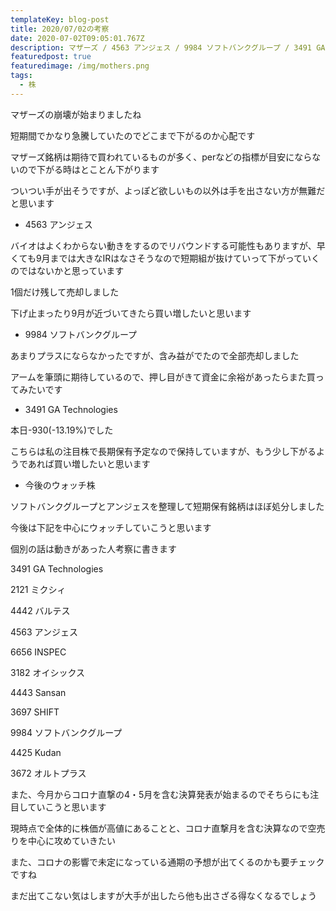 ```yaml
---
templateKey: blog-post
title: 2020/07/02の考察
date: 2020-07-02T09:05:01.767Z
description: マザーズ / 4563 アンジェス / 9984 ソフトバンクグループ / 3491 GA Technologies / ウォッチ株
featuredpost: true
featuredimage: /img/mothers.png
tags:
  - 株
---
```

マザーズの崩壊が始まりましたね

短期間でかなり急騰していたのでどこまで下がるのか心配です

マザーズ銘柄は期待で買われているものが多く、perなどの指標が目安にならないので下がる時はとことん下がります

ついつい手が出そうですが、よっぽど欲しいもの以外は手を出さない方が無難だと思います

* 4563 アンジェス

バイオはよくわからない動きをするのでリバウンドする可能性もありますが、早くても9月までは大きなIRはなさそうなので短期組が抜けていって下がっていくのではないかと思っています

1個だけ残して売却しました

下げ止まったり9月が近づいてきたら買い増したいと思います

* 9984 ソフトバンクグループ

あまりプラスにならなかったですが、含み益がでたので全部売却しました

アームを筆頭に期待しているので、押し目がきて資金に余裕があったらまた買ってみたいです

* 3491 GA Technologies 

本日-930(-13.19%)でした

こちらは私の注目株で長期保有予定なので保持していますが、もう少し下がるようであれば買い増したいと思います

* 今後のウォッチ株

ソフトバンクグループとアンジェスを整理して短期保有銘柄はほぼ処分しました

今後は下記を中心にウォッチしていこうと思います

個別の話は動きがあった人考察に書きます

3491 GA Technologies 

2121 ミクシィ

4442 バルテス

4563 アンジェス

6656 INSPEC

3182 オイシックス

4443 Sansan

3697 SHIFT

9984 ソフトバンクグループ

4425 Kudan

3672 オルトプラス



また、今月からコロナ直撃の4・5月を含む決算発表が始まるのでそちらにも注目していこうと思います

現時点で全体的に株価が高値にあることと、コロナ直撃月を含む決算なので空売りを中心に攻めていきたい

また、コロナの影響で未定になっている通期の予想が出てくるのかも要チェックですね

まだ出てこない気はしますが大手が出したら他も出さざる得なくなるでしょう